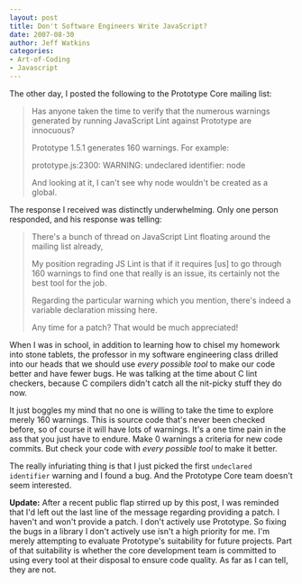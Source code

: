 ```yaml
---
layout: post
title: Don't Software Engineers Write JavaScript?
date: 2007-08-30
author: Jeff Watkins
categories:
- Art-of-Coding
- Javascript
---
```


The other day, I posted the following to the Prototype Core mailing list:

>Has anyone taken the time to verify that the numerous warnings  
>generated by running JavaScript Lint against Prototype are innocuous?
>
>Prototype 1.5.1 generates 160 warnings. For example:
>
>prototype.js:2300: WARNING: undeclared identifier: node
>
>And looking at it, I can't see why node wouldn't be created as a global.

The response I received was distinctly underwhelming. Only one person responded, and his response was telling:

>There's a bunch of thread on JavaScript Lint floating around the
>mailing list already,
>
>My position regrading JS Lint is that if it requires \[us\] to go through 160
>warnings to find one that really is an issue, its certainly not the
>best tool for the job.
>
>Regarding the particular warning which you mention, there's indeed a
>variable declaration missing here.
>
>Any time for a patch? That would be much appreciated!

When I was in school, in addition to learning how to chisel my homework into stone tablets, the professor in my software engineering class drilled into our heads that we should use _every possible tool_ to make our code better and have fewer bugs. He was talking at the time about C lint checkers, because C compilers didn't catch all the nit-picky stuff they do now.

It just boggles my mind that no one is willing to take the time to explore merely 160 warnings. This is source code that's never been checked before, so of course it will have lots of warnings. It's a one time pain in the ass that you just have to endure. Make 0 warnings a criteria for new code commits. But check your code with _every possible tool_ to make it better.

The really infuriating thing is that I just picked the first `undeclared identifier` warning and I found a bug. And the Prototype Core team doesn't seem interested.

**Update:** After a recent public flap stirred up by this post, I was reminded that I'd left out the last line of the message regarding providing a patch. I haven't and won't provide a patch. I don't actively use Prototype. So fixing the bugs in a library I don't actively use isn't a high priority for me. I'm merely attempting to evaluate Prototype's suitability for future projects. Part of that suitability is whether the core development team is committed to using every tool at their disposal to ensure code quality. As far as I can tell, they are not.
